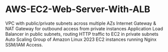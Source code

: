 # AWS-EC2-Web-Server-With-ALB
VPC with public/private subnets across multiple AZs  Internet Gateway &amp; NAT Gateway for outbound access from private instances  Application Load Balancer in public subnets, routing HTTP traffic to EC2 in private subnets  Auto Scaling Group of Amazon Linux 2023 EC2 instances running Nginx SSM/IAM Access.
